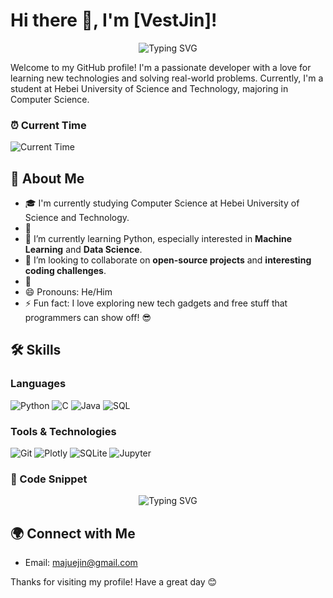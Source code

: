 # Hi there 👋, I'm [VestJin]!

<p align="center">
  <img src="https://readme-typing-svg.demolab.com?font=Fira+Code&weight=600&size=30&pause=1000&color=5EBFF1&center=true&vCenter=true&width=500&height=70&lines=Welcome+to+my+GitHub+Profile!;I'm+a+passionate+Developer!" alt="Typing SVG" />
</p>


Welcome to my GitHub profile! I'm a passionate developer with a love for learning new technologies and solving real-world problems. Currently, I'm a student at Hebei University of Science and Technology, majoring in Computer Science.

### ⏰ Current Time

![Current Time](https://worldtimeapi.org/api/timezone/Etc/UTC.svg)



## 🚀 About Me

- 🎓 I'm currently studying Computer Science at Hebei University of Science and Technology.
- 🔭 
- 🌱 I’m currently learning Python, especially interested in **Machine Learning** and **Data Science**.
- 👯 I’m looking to collaborate on **open-source projects** and **interesting coding challenges**.
- 💬 
- 😄 Pronouns: He/Him
- ⚡ Fun fact: I love exploring new tech gadgets and free stuff that programmers can show off! 😎

## 🛠️ Skills

### Languages
![Python](https://img.shields.io/badge/-Python-3776AB?logo=python&logoColor=white)
![C](https://img.shields.io/badge/-C-A8B9CC?logo=c&logoColor=white)
![Java](https://img.shields.io/badge/-Java-007396?logo=java&logoColor=white)
![SQL](https://img.shields.io/badge/-SQL-4479A1?logo=mysql&logoColor=white)

### Tools & Technologies
![Git](https://img.shields.io/badge/-Git-F05032?logo=git&logoColor=white)
![Plotly](https://img.shields.io/badge/-Plotly-3F4F75?logo=plotly&logoColor=white)
![SQLite](https://img.shields.io/badge/-SQLite-003B57?logo=sqlite&logoColor=white)
![Jupyter](https://img.shields.io/badge/-Jupyter-F37626?logo=jupyter&logoColor=white)



### 🧩 Code Snippet

<p align="center">
  <img src="https://readme-typing-svg.demolab.com?font=Fira+Code&weight=500&size=20&pause=1000&color=36BCF7&center=true&vCenter=true&width=450&lines=def+greet(name):;return+f%22Hello%2C+%7Bname%7D!%22;print(greet(%22GitHub%22))" alt="Typing SVG" />
</p>





## 🌍 Connect with Me
- Email: majuejin@gmail.com

Thanks for visiting my profile! Have a great day 😊
